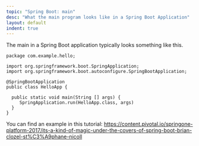 ```yaml
---
topic: "Spring Boot: main"
desc: "What the main program looks like in a Spring Boot Application"
layout: default
indent: true
---
```


The main in a Spring Boot application typically looks something like this.

```
package com.example.hello;

import org.springframework.boot.SpringApplication;
import org.springframework.boot.autoconfigure.SpringBootApplication;

@SpringBootApplication
public class HelloApp {

  public static void main(String [] args) {
     SpringApplication.run(HelloApp.class, args)
  }  
}

```

You can find an example in this tutorial: <https://content.pivotal.io/springone-platform-2017/its-a-kind-of-magic-under-the-covers-of-spring-boot-brian-clozel-st%C3%A9phane-nicoll>
